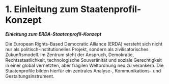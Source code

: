 # 1. Einleitung zum Staatenprofil-Konzept

_**Einleitung zum ERDA-Staatenprofil-Konzept**_

Die European Rights-Based Democratic Alliance (ERDA) versteht sich nicht nur als politisch-institutionelles Projekt, sondern als zivilisatorisches Zukunftsmodell. Im Zentrum steht der Anspruch, Demokratie, Rechtsstaatlichkeit, technologische Souveränität und soziale Gerechtigkeit in einer global vernetzten, aber fragilen Weltordnung neu zu verankern. Die Staatenprofile bilden hierfür ein zentrales Analyse-, Kommunikations- und Gestaltungsinstrument.
